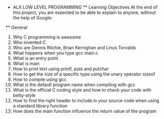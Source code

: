 * ALX LOW LEVEL PROGRAMMING
** Learning Objectives
At the end of this project, you are expected to be able to explain to anyone, without the help of Google:

** General
1. Why C programming is awesome
2. Who invented C
3. Who are Dennis Ritchie, Brian Kernighan and Linus Torvalds
4. What happens when you type gcc main.c
5. What is an entry point
6. What is main
7. How to print text using printf, puts and putchar
8. How to get the size of a specific type using the unary operator sizeof
9. How to compile using gcc
10. What is the default program name when compiling with gcc
11. What is the official C coding style and how to check your code with betty-style
12. How to find the right header to include in your source code when using a standard library function
13. How does the main function influence the return value of the program
